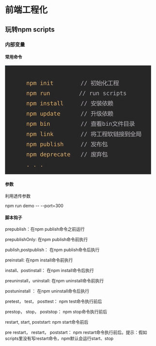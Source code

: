 # 前端工程化

## 玩转npm  scripts
### 内部变量
#### 常用命令
![](./images/1656124882567.png)

#### 参数
利用透传参数

npm run demo  -- --port=300

#### 脚本钩子
prepublish：在npm publish命令之前运行

prepublishOnly: 在npm publish命令前执行

publish,postpublish： 在npm publish命令后执行

preinstall: 在npm install命令前执行

install、postinstall： 在npm install命令后执行

preuninstall，uninstall: 在npm uninstall命令前执行

postuninstall ： 在npm uninstall命令后执行

pretest， test， posttest： npm test命令执行前后

prestop， stop， poststop： npm stop命令执行前后

restart, start, poststart: npm start命令前后

pre restart， restart， poststart： npm restart命令执行前后。提示：假如scripts里没有写restart命令，npm默认会运行start、stop

